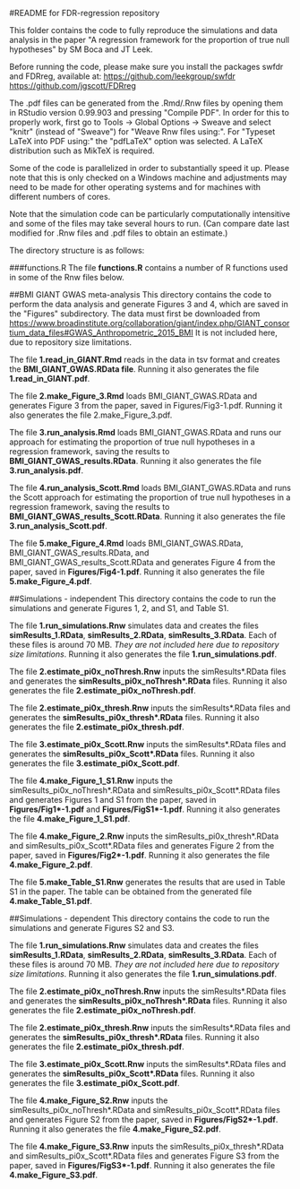 #README for FDR-regression repository

This folder contains the code to fully reproduce the simulations and data analysis in the paper
"A regression framework for the proportion of true null hypotheses" by SM Boca and JT Leek.

Before running the code, please make sure you install the packages swfdr and FDRreg, available at:
https://github.com/leekgroup/swfdr    
https://github.com/jgscott/FDRreg

The .pdf files can be generated from the .Rmd/.Rnw files by opening them in RStudio version 0.99.903 and pressing "Compile PDF". In order for this to properly work, first go to Tools -> Global Options -> Sweave and select "knitr" (instead of "Sweave") for "Weave Rnw files using:". For "Typeset LaTeX into PDF using:" the "pdfLaTeX" option was selected. A LaTeX distribution such as MikTeX is required.

Some of the code is parallelized in order to substantially speed it up. Please note that this is only checked on a Windows machine and adjustments may need to be made for other operating systems and for machines with different numbers of cores.

Note that the simulation code can be particularly computationally intensitive and some of the files may take several hours to run. (Can compare date last modified for .Rnw files and .pdf files to obtain an estimate.)

The directory structure is as follows:

###functions.R
The file **functions.R** contains a number of R functions used in some of the Rnw files below.

##BMI GIANT GWAS meta-analysis
This directory contains the code to perform the data analysis and generate Figures 3 and 4, which are saved in the "Figures" subdirectory.
The data must first be downloaded from https://www.broadinstitute.org/collaboration/giant/index.php/GIANT_consortium_data_files#GWAS_Anthropometric_2015_BMI
It is not included here, due to repository size limitations.

The file **1.read_in_GIANT.Rmd** reads in the data in tsv format and creates the **BMI_GIANT_GWAS.RData file**. Running it also generates the file **1.read_in_GIANT.pdf**.

The file **2.make_Figure_3.Rmd** loads BMI_GIANT_GWAS.RData and generates Figure 3 from the paper, saved in Figures/Fig3-1.pdf. Running it also generates the file 2.make_Figure_3.pdf.

The file **3.run_analysis.Rmd** loads BMI_GIANT_GWAS.RData and runs our approach for estimating the proportion of true null hypotheses in a regression framework, saving the results to **BMI_GIANT_GWAS_results.RData**. Running it also generates the file **3.run_analysis.pdf**.

The file **4.run_analysis_Scott.Rmd** loads BMI_GIANT_GWAS.RData and runs the Scott approach for estimating the proportion of true null hypotheses in a regression framework, saving the results to **BMI_GIANT_GWAS_results_Scott.RData**. Running it also generates the file **3.run_analysis_Scott.pdf**.

The file **5.make_Figure_4.Rmd** loads BMI_GIANT_GWAS.RData, BMI_GIANT_GWAS_results.RData, and BMI_GIANT_GWAS_results_Scott.RData and generates Figure 4 from the paper, saved in **Figures/Fig4-1.pdf**. Running it also generates the file **5.make_Figure_4.pdf**.

##Simulations - independent
This directory contains the code to run the simulations and generate Figures 1, 2, and S1, and Table S1. 

The file **1.run_simulations.Rnw** simulates data and creates the files **simResults_1.RData**, **simResults_2.RData**, **simResults_3.RData**. Each of these files is around 70 MB. *They are not included here due to repository size limitations*. Running it also generates the file **1.run_simulations.pdf**.

The file **2.estimate_pi0x_noThresh.Rnw** inputs the simResults\*.RData files and generates the **simResults_pi0x_noThresh\*.RData** files. Running it also generates the file **2.estimate_pi0x_noThresh.pdf**.

The file **2.estimate_pi0x_thresh.Rnw** inputs the simResults\*.RData files and generates the **simResults_pi0x_thresh\*.RData** files. Running it also generates the file **2.estimate_pi0x_thresh.pdf**.

The file **3.estimate_pi0x_Scott.Rnw** inputs the simResults\*.RData files and generates the **simResults_pi0x_Scott\*.RData** files. Running it also generates the file **3.estimate_pi0x_Scott.pdf**.

The file **4.make_Figure_1_S1.Rnw** inputs the simResults_pi0x_noThresh\*.RData and simResults_pi0x_Scott\*.RData files and generates Figures 1 and S1 from the paper, saved in **Figures/Fig1\*-1.pdf** and **Figures/FigS1\*-1.pdf**. Running it also generates the file **4.make_Figure_1_S1.pdf**.

The file **4.make_Figure_2.Rnw** inputs the simResults_pi0x_thresh\*.RData and simResults_pi0x_Scott\*.RData files and generates Figure 2 from the paper, saved in **Figures/Fig2\*-1.pdf**. Running it also generates the file **4.make_Figure_2.pdf**.

The file **5.make_Table_S1.Rnw** generates the results that are used in Table S1 in the paper. The table can be obtained from the generated file **4.make_Table_S1.pdf**.

##Simulations - dependent
This directory contains the code to run the simulations and generate Figures S2 and S3. 

The file **1.run_simulations.Rnw** simulates data and creates the files **simResults_1.RData**, **simResults_2.RData**, **simResults_3.RData**. Each of these files is around 70 MB. *They are not included here due to repository size limitations*. Running it also generates the file **1.run_simulations.pdf**.

The file **2.estimate_pi0x_noThresh.Rnw** inputs the simResults\*.RData files and generates the **simResults_pi0x_noThresh\*.RData** files. Running it also generates the file **2.estimate_pi0x_noThresh.pdf**.

The file **2.estimate_pi0x_thresh.Rnw** inputs the simResults\*.RData files and generates the **simResults_pi0x_thresh\*.RData** files. Running it also generates the file **2.estimate_pi0x_thresh.pdf**.

The file **3.estimate_pi0x_Scott.Rnw** inputs the simResults\*.RData files and generates the **simResults_pi0x_Scott\*.RData** files. Running it also generates the file **3.estimate_pi0x_Scott.pdf**.

The file **4.make_Figure_S2.Rnw** inputs the simResults_pi0x_noThresh\*.RData and simResults_pi0x_Scott\*.RData files and generates Figure S2 from the paper, saved in **Figures/FigS2\*-1.pdf**. Running it also generates the file **4.make_Figure_S2.pdf**.

The file **4.make_Figure_S3.Rnw** inputs the simResults_pi0x_thresh\*.RData and simResults_pi0x_Scott\*.RData files and generates Figure S3 from the paper, saved in **Figures/FigS3\*-1.pdf**. Running it also generates the file **4.make_Figure_S3.pdf**.


